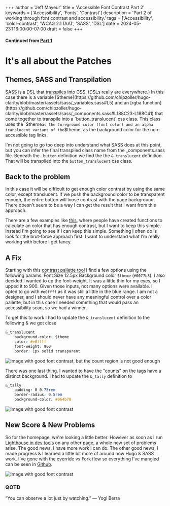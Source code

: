+++
author = 'Jeff Mayeur'
title = 'Accessible Font Contrast Part 2'
keywords = ['Accessibility', 'Fonts', 'Contrast']
description = 'Part 2 of working through font contrast and accessibility.'
tags = ['Accessibility', 'color-contrast', 'WCAG 2.1 (AA)', 'SASS', 'DSL']
date = 2024-05-23T16:00:00-07:00
draft = false
+++


#### Continued from [Part 1](/posts/05-2024/accessibile-font-contrast-part-1/)

# It's all about the Patches

## Themes, SASS and Transpilation
[SASS](https://sass-lang.com) is a [DSL](https://martinfowler.com/dsl.html) that [transpiles](https://shadowsmith.com/thoughts/setting-up-a-sass-scss-transpiler) into CSS. (DSLs really are everywhere.) In this case there is a variable [$theme](https://github.com/chipzoller/hugo-clarity/blob/master/assets/sass/_variables.sass#L5) and an [rgba function](https://github.com/chipzoller/hugo-clarity/blob/master/assets/sass/_components.sass#L188C23-L188C41) that come together to transpile into a `button_translucent` css class. This class uses the `$theme` as the foreground color (font color) and an alpha translucent variant of the `$theme` as the background color for the non-accessible tag links.

I'm not going to go too deep into understand what SASS does at this point, but you can infer the final transpiled class name from the _components.sass file. Beneath the `.button` definition we find the the `&_translucent` definition. That will be transpiled into the `button_translucent` css class.

## Back to the problem
In this case it will be difficult to get enough color contrast by using the same color, except translucent. If we push the background color to be transparent enough, the entire button will loose contrast with the page background. There doesn't seem to be a way I can get the result that I want from this approach. 

There are a few examples like [this](https://github.com/jhogue/automated-a11y-sass/blob/master/a11y-color.scss), where people have created functions to calculate an color that has enough contrast, but I want to keep this simple. Instead I'm going to see if I can keep this simple. Something I often do is look for the brut-force approach first. I want to understand what I'm really working with before I get fancy.

## A Fix
Starting with this [contrast pallette tool](http://colorsafe.co) I find a few options using the following params. Font Size 12.5px Background color `$theme` (`#0077b8`). I also decided I wanted to up the font-weight. It was a little thin for my eyes, so I upped it to 900. Given those inputs, not many options were available. I opted to go with `#e0ffff` as it was still a little in the blue range. I am not a designer, and I should never have any meaningful control over a color pallette, but in this case I needed something that would pass an accessibility scan, so we had a winner.

To get this to work I had to update the `&_translucent` definition to the following & we got close
```css
&_translucent
    background-color: $theme
    color: #e0ffff
    font-weight: 900
    border: 1px solid transparent
```
![Image with good font contrast, but the count region is not good enough](/images/accessibility-contrast/contrast-close.png)

There was one last thing. I wanted to have the "counts" on the tags have a distinct background. I had to update the `&_tally` definition to
```css
&_tally
    padding: 0 0.75rem
    border-radius: 0.5rem
    background-color: #064b70
```
![Image with good font contrast](/images/accessibility-contrast/contrast-okay.png)

## New Score & New Problems
So for the homepage, we're looking a little better. However as soon as I run [Lighthouse in dev tools](https://developer.chrome.com/docs/lighthouse/overview) on any other page, a whole new set of problems arise. The good news, I have more work I can do. The other good news, I made progress & I learned a little bit more of around how Hugo & SASS work. I've gone with the override vs Fork flow so everything I've mangled can be seen in [Github](https://github.com/jmayeur/i-guess-that-works/tree/main/assets/sass).

![Image with good font contrast](/images/accessibility-contrast/new-score.png)

### QOTD
“You can observe a lot just by watching.”
― Yogi Berra
